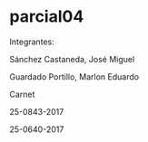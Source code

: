 # parcial04

Integrantes:

Sánchez Castaneda, José Miguel

Guardado Portillo, Marlon Eduardo

Carnet

25-0843-2017

25-0640-2017

